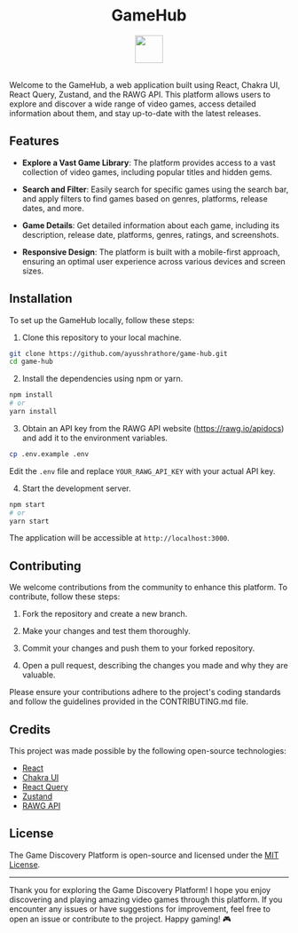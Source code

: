 <h1 align="center">GameHub</h1>

<div align="center">
  <img src="https://github.com/ayusshrathore/game-hub/raw/main/public/vite.svg" height="50" width="50" />
</div> <br />

Welcome to the GameHub, a web application built using React, Chakra UI, React Query, Zustand, and the RAWG API. This platform allows users to explore and discover a wide range of video games, access detailed information about them, and stay up-to-date with the latest releases.

## Features

- **Explore a Vast Game Library**: The platform provides access to a vast collection of video games, including popular titles and hidden gems.

- **Search and Filter**: Easily search for specific games using the search bar, and apply filters to find games based on genres, platforms, release dates, and more.

- **Game Details**: Get detailed information about each game, including its description, release date, platforms, genres, ratings, and screenshots.

- **Responsive Design**: The platform is built with a mobile-first approach, ensuring an optimal user experience across various devices and screen sizes.

## Installation

To set up the GameHub locally, follow these steps:

1. Clone this repository to your local machine.

```bash
git clone https://github.com/ayusshrathore/game-hub.git
cd game-hub
```

2. Install the dependencies using npm or yarn.

```bash
npm install
# or
yarn install
```

3. Obtain an API key from the RAWG API website (https://rawg.io/apidocs) and add it to the environment variables.

```bash
cp .env.example .env
```

Edit the `.env` file and replace `YOUR_RAWG_API_KEY` with your actual API key.

4. Start the development server.

```bash
npm start
# or
yarn start
```

The application will be accessible at `http://localhost:3000`.

## Contributing

We welcome contributions from the community to enhance this platform. To contribute, follow these steps:

1. Fork the repository and create a new branch.

2. Make your changes and test them thoroughly.

3. Commit your changes and push them to your forked repository.

4. Open a pull request, describing the changes you made and why they are valuable.

Please ensure your contributions adhere to the project's coding standards and follow the guidelines provided in the CONTRIBUTING.md file.

## Credits

This project was made possible by the following open-source technologies:

- [React](https://reactjs.org/)
- [Chakra UI](https://chakra-ui.com/)
- [React Query](https://react-query.tanstack.com/)
- [Zustand](https://zustand.surge.sh/)
- [RAWG API](https://rawg.io/apidocs)

## License

The Game Discovery Platform is open-source and licensed under the [MIT License](LICENSE.md).

---

Thank you for exploring the Game Discovery Platform! I hope you enjoy discovering and playing amazing video games through this platform. If you encounter any issues or have suggestions for improvement, feel free to open an issue or contribute to the project. Happy gaming! 🎮

